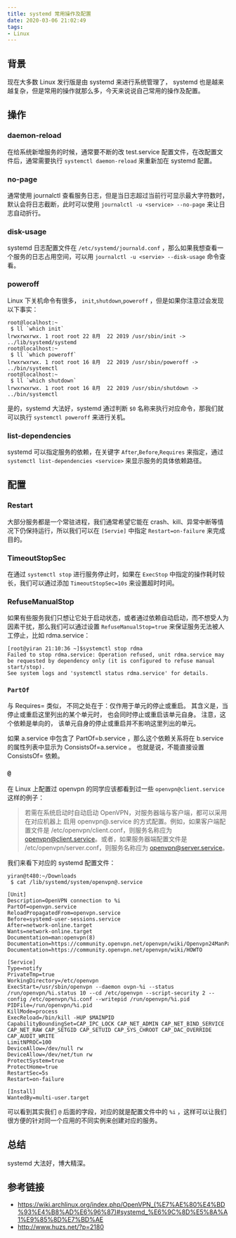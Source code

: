 ```yaml
---
title: systemd 常用操作及配置
date: 2020-03-06 21:02:49
tags:
- Linux
---
```



## 背景

现在大多数 Linux 发行版是由 systemd 来进行系统管理了， systemd 也是越来越复杂，但是常用的操作就那么多，今天来说说自己常用的操作及配置。

## 操作

### daemon-reload

在给系统新增服务的时候，通常要不断的改 test.service 配置文件，在改配置文件后，通常需要执行 `systemctl daemon-reload` 来重新加在 systemd 配置。

### no-page

通常使用 journalctl 查看服务日志，但是当日志超过当前行可显示最大字符数时，默认会将日志截断，此时可以使用 `journalctl -u <service> --no-page` 来让日志自动折行。

### disk-usage

systemd 日志配置文件在 `/etc/systemd/journald.conf` ，那么如果我想查看一个服务的日志占用空间，可以用 `journalctl -u <servie> --disk-usage` 命令查看。

### poweroff

Linux 下关机命令有很多， `init`,`shutdown`,`poweroff` ，但是如果你注意过会发现以下事实：

```shell
root@localhost:~ 
 $ ll `which init`
lrwxrwxrwx. 1 root root 22 8月  22 2019 /usr/sbin/init -> ../lib/systemd/systemd
root@localhost:~ 
 $ ll `which poweroff`
lrwxrwxrwx. 1 root root 16 8月  22 2019 /usr/sbin/poweroff -> ../bin/systemctl
root@localhost:~ 
 $ ll `which shutdown`
lrwxrwxrwx. 1 root root 16 8月  22 2019 /usr/sbin/shutdown -> ../bin/systemctl
```

是的，systemd 大法好，systemd 通过判断 `$0` 名称来执行对应命令，那我们就可以执行 `systemctl poweroff` 来进行关机。


### list-dependencies

systemd 可以指定服务的依赖，在关键字 `After`,`Before`,`Requires` 来指定，通过 `systemctl list-dependencies <service>` 来显示服务的具体依赖路径。


## 配置


### Restart

大部分服务都是一个常驻进程，我们通常希望它能在 crash、kill、异常中断等情况下仍保持运行，所以我们可以在 `[Servie]` 中指定 `Restart=on-failure` 来完成目的。

### TimeoutStopSec

在通过 `systemctl stop` 进行服务停止时，如果在 `ExecStop` 中指定的操作耗时较长，我们可以通过添加 `TimeoutStopSec=10s` 来设置超时时间。

### RefuseManualStop

如果有些服务我们只想让它处于启动状态，或者通过依赖自动启动，而不想受人为因素干扰，那么我们可以通过设置 `RefuseManualStop=true` 来保证服务无法被人工停止，比如 rdma.service：


```shell
[root@yiran 21:10:36 ~]$systemctl stop rdma
Failed to stop rdma.service: Operation refused, unit rdma.service may be requested by dependency only (it is configured to refuse manual start/stop).
See system logs and 'systemctl status rdma.service' for details.
```

### `PartOf`

与 Requires= 类似， 不同之处在于：仅作用于单元的停止或重启。 其含义是，当停止或重启这里列出的某个单元时， 也会同时停止或重启该单元自身。 注意，这个依赖是单向的， 该单元自身的停止或重启并不影响这里列出的单元。

如果 a.service 中包含了 PartOf=b.service ，那么这个依赖关系将在 b.service 的属性列表中显示为 ConsistsOf=a.service 。 也就是说，不能直接设置 ConsistsOf= 依赖。


### `@`

在 Linux 上配置过 openvpn 的同学应该都看到过一些 `openvpn@client.service` 这样的例子：
> 若需在系统启动时自动启动 OpenVPN，对服务器端与客户端，都可以采用在对应机器上 启用 openvpn@<configuration>.service 的方式配置。例如，如果客户端配置文件是 /etc/openvpn/client.conf，则服务名称应为 openvpn@client.service。或者，如果服务器端配置文件是 /etc/openvpn/server.conf，则服务名称应为 openvpn@server.service。 


我们来看下对应的 systemd 配置文件：


```
yiran@t480:~/Downloads 
 $ cat /lib/systemd/system/openvpn@.service

[Unit]
Description=OpenVPN connection to %i
PartOf=openvpn.service
ReloadPropagatedFrom=openvpn.service
Before=systemd-user-sessions.service
After=network-online.target
Wants=network-online.target
Documentation=man:openvpn(8)
Documentation=https://community.openvpn.net/openvpn/wiki/Openvpn24ManPage
Documentation=https://community.openvpn.net/openvpn/wiki/HOWTO

[Service]
Type=notify
PrivateTmp=true
WorkingDirectory=/etc/openvpn
ExecStart=/usr/sbin/openvpn --daemon ovpn-%i --status /run/openvpn/%i.status 10 --cd /etc/openvpn --script-security 2 --config /etc/openvpn/%i.conf --writepid /run/openvpn/%i.pid
PIDFile=/run/openvpn/%i.pid
KillMode=process
ExecReload=/bin/kill -HUP $MAINPID
CapabilityBoundingSet=CAP_IPC_LOCK CAP_NET_ADMIN CAP_NET_BIND_SERVICE CAP_NET_RAW CAP_SETGID CAP_SETUID CAP_SYS_CHROOT CAP_DAC_OVERRIDE CAP_AUDIT_WRITE
LimitNPROC=100
DeviceAllow=/dev/null rw
DeviceAllow=/dev/net/tun rw
ProtectSystem=true
ProtectHome=true
RestartSec=5s
Restart=on-failure

[Install]
WantedBy=multi-user.target

```

可以看到其实我们 `@` 后面的字段，对应的就是配置文件中的 `%i` ，这样可以让我们很方便的针对同一个应用的不同实例来创建对应的服务。


## 总结

systemd 大法好，博大精深。

## 参考链接

* https://wiki.archlinux.org/index.php/OpenVPN_(%E7%AE%80%E4%BD%93%E4%B8%AD%E6%96%87)#systemd_%E6%9C%8D%E5%8A%A1%E9%85%8D%E7%BD%AE
* http://www.huzs.net/?p=2180


